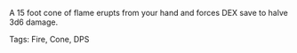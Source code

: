 A 15 foot cone of flame erupts from your hand and forces DEX save to halve 3d6 damage.

Tags: Fire, Cone, DPS